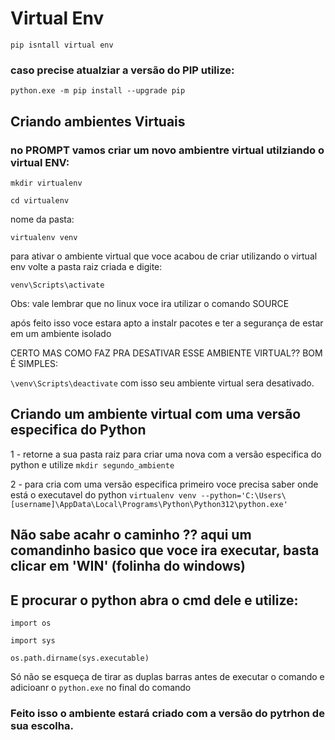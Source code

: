 # Virtual Env

``
pip isntall virtual env
``

### caso precise atualziar a versão do PIP utilize:
``
python.exe -m pip install --upgrade pip
``

## Criando ambientes Virtuais

### no PROMPT vamos criar um novo ambientre virtual utilziando o virtual ENV:

``
mkdir virtualenv
``

``
cd virtualenv
``

nome da pasta:

``
virtualenv venv
``

para ativar o ambiente virtual que voce acabou de criar utilizando o virtual env volte a pasta raiz criada e digite:

``
venv\Scripts\activate
``

Obs: vale lembrar que no linux voce ira utilizar o comando SOURCE

após feito isso voce estara apto a instalr pacotes e ter a segurança de estar em um ambiente isolado

CERTO MAS COMO FAZ PRA DESATIVAR ESSE AMBIENTE VIRTUAL?? BOM É SIMPLES:

``
\venv\Scripts\deactivate
``
com isso seu ambiente virtual sera desativado.

## Criando um ambiente virtual com uma versão especifica do Python


1 - retorne a sua pasta raiz para criar uma nova com a versão especifica do python e utilize
``
mkdir segundo_ambiente
``

2 - para cria com uma versão especifica primeiro voce precisa saber onde está o executavel do python
``
virtualenv venv --python='C:\Users\[username]\AppData\Local\Programs\Python\Python312\python.exe'
``

## Não sabe acahr o caminho ?? aqui um comandinho basico que voce ira executar, basta clicar em 'WIN' (folinha do windows)
## E procurar o python abra o cmd dele e utilize:
``
import os 
``

``
import sys
``

``
os.path.dirname(sys.executable)
``

Só não se esqueça de tirar as duplas barras antes de executar o comando e adicioanr o ``python.exe`` no final do comando

### Feito isso o ambiente estará criado com a versão do pytrhon de sua escolha.